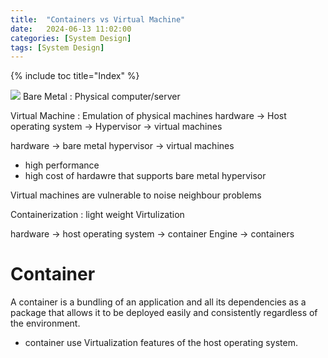 ```yaml
---
title:  "Containers vs Virtual Machine"
date:   2024-06-13 11:02:00
categories: [System Design]
tags: [System Design]
---
```

{% include toc title="Index" %}

![](https://www.youtube.com/watch?v=Jz8Gs4UHTO8&t=307s)
Bare Metal : Physical computer/server 

Virtual Machine : Emulation of physical machines
hardware -> Host operating system -> Hypervisor -> virtual machines

hardware -> bare metal hypervisor -> virtual machines
- high performance
- high cost of hardawre that supports bare metal hypervisor

Virtual machines are vulnerable to noise neighbour problems


Containerization : light weight Virtulization

hardware -> host operating system -> container Engine -> containers

# Container
A container is a bundling of an application and all its dependencies as a package 
that allows it to be deployed easily and consistently regardless of the environment.

- container use Virtualization features of the host operating system.

